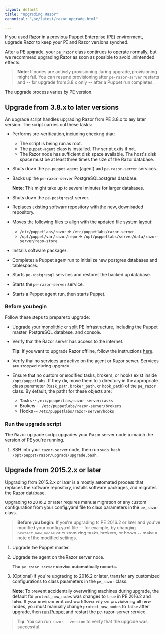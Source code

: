 ```yaml
---
layout: default
title: "Upgrading Razor"
canonical: "/pe/latest/razor_upgrade.html"

---
```


If you used Razor in a previous Puppet Enterprise (PE) environment, upgrade Razor to keep your PE and Razor versions synched.

After a PE upgrade, your `pe_razor` class continues to operate normally, but we recommend upgrading Razor as soon as possible to avoid unintended effects.

> **Note**: If nodes are actively provisioning during upgrade, provisioning might fail. You can resume provisioning after `pe-razor-server` restarts and -- for upgrade from 3.8.x only -- after a Puppet run completes.

The upgrade process varies by PE version.

## Upgrade from 3.8.x to later versions

An upgrade script handles upgrading Razor from PE 3.8.x to any later version. The script carries out these tasks:

* Performs pre-verification, including checking that:
    * The script is being run as root.
    * The `puppet-agent` class is installed. The script exits if not.
    * The Razor node has sufficient disk space available. The host's disk space must be at least three times the size of the Razor database.
* Shuts down the `pe-puppet-agent` (agent) and `pe-razor-server` services.
* Backs up the `pe-razor-server` PostgreSQLpostgres database.

	**Note**: This might take up to several minutes for larger databases.

* Shuts down the `pe-postgresql` server.
* Replaces existing software repository with the new, downloaded repository.
* Moves the following files to align with the updated file system layout:
	* `/etc/puppetlabs/razor` => `/etc/puppetlabs/razor-server`
	* `/opt/puppet/var/razor/repo` => `/opt/puppetlabs/server/data/razor-server/repo-store`
* Installs software packages.
* Completes a Puppet agent run to initialize new postgres databases and tablespaces.
* Starts `pe-postgresql` services and restores the backed up database.
* Starts the `pe-razor-server` service.
* Starts a Puppet agent run, then starts Puppet.

### Before you begin

Follow these steps to prepare to upgrade:

* Upgrade your [monolithic](./upgrade_mono.html) or [split](./upgrade_split.html) PE infrastructure, including the Puppet master, PostgreSQL database, and console.

* Verify that the Razor server has access to the internet.

  **Tip**: If you want to upgrade Razor offline, follow the instructions [here](./razor_install.html#install-the-razor-server).

* Verify that no services are active on the agent or Razor server. Services are stopped during upgrade.

* Ensure that no custom or modified tasks, brokers, or hooks exist inside `/opt/puppetlabs`. If they do, move them to a directory in the appropriate class parameter (`task_path`, `broker_path`, or `hook_path`) of the `pe_razor` class. By default, the paths for these objects are:

     * Tasks -- `/etc/puppetlabs/razor-server/tasks`
     * Brokers -- `/etc/puppetlabs/razor-server/brokers`
     * Hooks -- `/etc/puppetlabs/razor-server/hooks`

### Run the upgrade script

The Razor upgrade script upgrades your Razor server node to match the version of PE you're running.

1. SSH into your `razor-server` node, then run `sudo bash /opt/puppet/razor/upgrade/upgrade.bash`.

## Upgrade from 2015.2.x or later

Upgrading from 2015.2.x or later is a mostly automated process that replaces the software repository, installs software packages, and migrates the Razor database.

Upgrading to 2016.2 or later requires manual migration of any custom configuration from your config.yaml file to class parameters in the `pe_razor` class.

> **Before you begin:** If you're upgrading to PE 2016.2 or later and you've modified your config.yaml file -- for example, by changing `protect_new_nodes` or customizing tasks, brokers, or hooks -- make a note of the modified settings.

1. Upgrade the Puppet master.
2. Upgrade the agent on the Razor server node.

   The `pe-razor-server` service automatically restarts.

3. (Optional) If you're upgrading to 2016.2 or later, transfer any customized configurations to class parameters in the `pe_razor` class.

   **Note**: To prevent accidentally overwriting machines during upgrade, the default for `protect_new_nodes` was changed to `true` in PE 2016.2 and later. If your environment and workflows rely on provisioning all new nodes, you must manually change `protect_new_nodes` to `false` after upgrade, then [run Puppet](./console_classes_groups_running_puppet.html#options-for-running-puppet-on-agent-nodes) and restart the pe-razor-server service.

> **Tip**: You can run `razor --version` to verify that the upgrade was successful.


